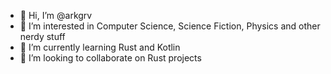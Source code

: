 - 👋 Hi, I’m @arkgrv
- 👀 I’m interested in Computer Science, Science Fiction, Physics and other nerdy stuff
- 🌱 I’m currently learning Rust and Kotlin
- 💞️ I’m looking to collaborate on Rust projects

<!---
arkgrv/arkgrv is a ✨ special ✨ repository because its `README.md` (this file) appears on your GitHub profile.
You can click the Preview link to take a look at your changes.
--->
